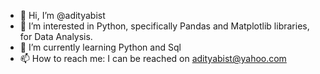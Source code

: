 - 👋 Hi, I’m @adityabist
- 👀 I’m interested in Python, specifically Pandas and Matplotlib libraries, for Data Analysis.
- 🌱 I’m currently learning Python and Sql
- 📫 How to reach me: I can be reached on adityabist@yahoo.com

<!---
adityabist/adityabist is a ✨ special ✨ repository because its `README.md` (this file) appears on your GitHub profile.
You can click the Preview link to take a look at your changes.
--->
